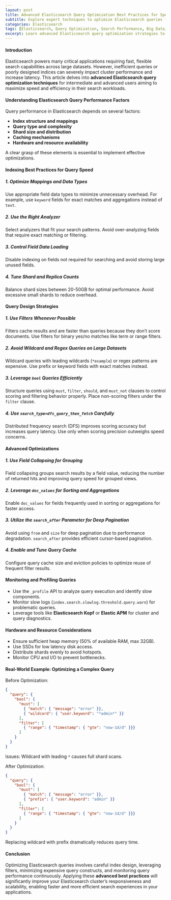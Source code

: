 ```yaml
---
layout: post
title: Advanced Elasticsearch Query Optimization Best Practices for Speed and Efficiency
subtitle: Explore expert techniques to optimize Elasticsearch queries for faster response times and efficient resource usage in large-scale deployments
categories: Elasticsearch
tags: [Elasticsearch, Query Optimization, Search Performance, Big Data, DevOps, Cloud Native, Logging]
excerpt: Learn advanced Elasticsearch query optimization strategies to enhance search speed and efficiency. This guide covers indexing, query design, and resource management for improved cluster performance.
---
```


#### Introduction

Elasticsearch powers many critical applications requiring fast, flexible search capabilities across large datasets. However, inefficient queries or poorly designed indices can severely impact cluster performance and increase latency. This article delves into **advanced Elasticsearch query optimization techniques** for intermediate and advanced users aiming to maximize speed and efficiency in their search workloads.

#### Understanding Elasticsearch Query Performance Factors

Query performance in Elasticsearch depends on several factors:

- **Index structure and mappings**
- **Query type and complexity**
- **Shard size and distribution**
- **Caching mechanisms**
- **Hardware and resource availability**

A clear grasp of these elements is essential to implement effective optimizations.

#### Indexing Best Practices for Query Speed

##### 1. Optimize Mappings and Data Types

Use appropriate field data types to minimize unnecessary overhead. For example, use `keyword` fields for exact matches and aggregations instead of `text`.

##### 2. Use the Right Analyzer

Select analyzers that fit your search patterns. Avoid over-analyzing fields that require exact matching or filtering.

##### 3. Control Field Data Loading

Disable indexing on fields not required for searching and avoid storing large unused fields.

##### 4. Tune Shard and Replica Counts

Balance shard sizes between 20-50GB for optimal performance. Avoid excessive small shards to reduce overhead.

#### Query Design Strategies

##### 1. Use Filters Whenever Possible

Filters cache results and are faster than queries because they don’t score documents. Use filters for binary yes/no matches like term or range filters.

##### 2. Avoid Wildcard and Regex Queries on Large Datasets

Wildcard queries with leading wildcards (`*example`) or regex patterns are expensive. Use prefix or keyword fields with exact matches instead.

##### 3. Leverage `bool` Queries Efficiently

Structure queries using `must`, `filter`, `should`, and `must_not` clauses to control scoring and filtering behavior properly. Place non-scoring filters under the `filter` clause.

##### 4. Use `search_type=dfs_query_then_fetch` Carefully

Distributed frequency search (DFS) improves scoring accuracy but increases query latency. Use only when scoring precision outweighs speed concerns.

#### Advanced Optimizations

##### 1. Use Field Collapsing for Grouping

Field collapsing groups search results by a field value, reducing the number of returned hits and improving query speed for grouped views.

##### 2. Leverage `doc_values` for Sorting and Aggregations

Enable `doc_values` for fields frequently used in sorting or aggregations for faster access.

##### 3. Utilize the `search_after` Parameter for Deep Pagination

Avoid using `from` and `size` for deep pagination due to performance degradation. `search_after` provides efficient cursor-based pagination.

##### 4. Enable and Tune Query Cache

Configure query cache size and eviction policies to optimize reuse of frequent filter results.

#### Monitoring and Profiling Queries

- Use the `_profile` API to analyze query execution and identify slow components.
- Monitor slow logs (`index.search.slowlog.threshold.query.warn`) for problematic queries.
- Leverage tools like **Elasticsearch Kopf** or **Elastic APM** for cluster and query diagnostics.

#### Hardware and Resource Considerations

- Ensure sufficient heap memory (50% of available RAM, max 32GB).
- Use SSDs for low latency disk access.
- Distribute shards evenly to avoid hotspots.
- Monitor CPU and I/O to prevent bottlenecks.

#### Real-World Example: Optimizing a Complex Query

Before Optimization:

```json
{
  "query": {
    "bool": {
      "must": [
        { "match": { "message": "error" }},
        { "wildcard": { "user.keyword": "*admin*" }}
      ],
      "filter": [
        { "range": { "timestamp": { "gte": "now-1d/d" }}}
      ]
    }
  }
}
```

Issues: Wildcard with leading `*` causes full shard scans.

After Optimization:

```json
{
  "query": {
    "bool": {
      "must": [
        { "match": { "message": "error" }},
        { "prefix": { "user.keyword": "admin" }}
      ],
      "filter": [
        { "range": { "timestamp": { "gte": "now-1d/d" }}}
      ]
    }
  }
}
```

Replacing wildcard with prefix dramatically reduces query time.

#### Conclusion

Optimizing Elasticsearch queries involves careful index design, leveraging filters, minimizing expensive query constructs, and monitoring query performance continuously. Applying these **advanced best practices** will significantly improve your Elasticsearch cluster’s responsiveness and scalability, enabling faster and more efficient search experiences in your applications.

